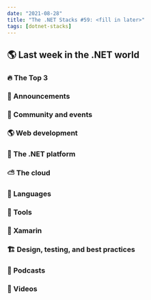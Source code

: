 ```yaml
---
date: "2021-08-28"
title: "The .NET Stacks #59: <fill in later>"
tags: [dotnet-stacks]
---
```


## 🌎 Last week in the .NET world

### 🔥 The Top 3

### 📢 Announcements


### 📅 Community and events


### 🌎 Web development


### 🥅 The .NET platform


### ⛅ The cloud


### 📔 Languages


### 🔧 Tools


### 📱 Xamarin


### 🏗 Design, testing, and best practices


### 🎤 Podcasts


### 🎥 Videos



